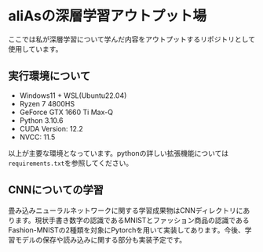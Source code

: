 # aliAsの深層学習アウトプット場
ここでは私が深層学習について学んだ内容をアウトプットするリポジトリとして使用しています。

## 実行環境について
-   Windows11 + WSL(Ubuntu22.04)
-   Ryzen 7 4800HS
-   GeForce GTX 1660 Ti Max-Q
-   Python 3.10.6
-   CUDA Version: 12.2
-   NVCC: 11.5

以上が主要な環境となっています。pythonの詳しい拡張機能については`requirements.txt`を参照してください。

## CNNについての学習
畳み込みニューラルネットワークに関する学習成果物はCNNディレクトリにあります。現状手書き数字の認識であるMNISTとファッション商品の認識であるFashion-MNISTの2種類を対象にPytorchを用いて実装してあります。今後、学習モデルの保存や読み込みに関する部分も実装予定です。